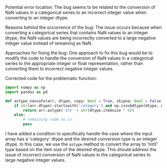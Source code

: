 Potential error location:
The bug seems to be related to the conversion of NaN values in a categorical series to an incorrect integer value when converting to an integer dtype.

Reasons behind the occurrence of the bug:
The issue occurs because when converting a categorical series that contains NaN values to an integer dtype, the NaN values are being incorrectly converted to a large negative integer value instead of remaining as NaN.

Approaches for fixing the bug:
One approach to fix this bug would be to modify the code to handle the conversion of NaN values in a categorical series to the appropriate integer or float representation, rather than converting them to incorrect negative integer values.

Corrected code for the problematic function:

```python
import numpy as np
import pandas as pd

def astype_nansafe(arr, dtype, copy: bool = True, skipna: bool = False):
    if str(arr.dtype).startswith('category') and np.issubdtype(dtype, np.integer):
        return arr.astype('Int' + str(dtype.itemsize * 8))
    else:
        # remaining code as is
        pass
```

I have added a condition to specifically handle the case where the input array has a 'category' dtype and the desired conversion type is an integer dtype. In this case, we use the `astype` method to convert the array to 'IntX' type based on the item size of the desired dtype. This should address the issue of incorrect conversion of NaN values in the categorical series to large negative integer values.
